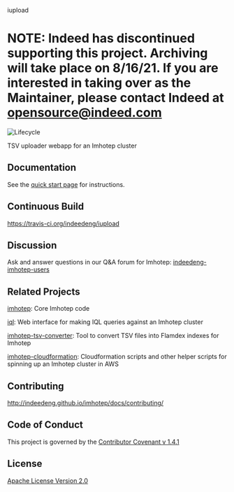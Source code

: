 iupload

NOTE: Indeed has discontinued supporting this project. Archiving will take place on 8/16/21.
If you are interested in taking over as the Maintainer, please contact Indeed at opensource@indeed.com
=======

![Lifecycle](https://img.shields.io/osslifecycle/indeedeng/iupload.svg)

TSV uploader webapp for an Imhotep cluster

## Documentation
See the [quick start page](http://indeedeng.github.io/imhotep/docs/quick-start/) for instructions.

## Continuous Build
https://travis-ci.org/indeedeng/iupload

## Discussion
Ask and answer questions in our Q&A forum for Imhotep: [indeedeng-imhotep-users](https://groups.google.com/forum/#!forum/indeedeng-imhotep-users)

## Related Projects
[imhotep](https://github.com/indeedeng/imhotep): Core Imhotep code

[iql](https://github.com/indeedeng/iql): Web interface for making IQL queries against an Imhotep cluster

[imhotep-tsv-converter](https://github.com/indeedeng/imhotep-tsv-converter): Tool to convert TSV files into Flamdex indexes for Imhotep

[imhotep-cloudformation](https://github.com/indeedeng/imhotep-cloudformation): Cloudformation scripts and other helper scripts for spinning up an Imhotep cluster in AWS

## Contributing
http://indeedeng.github.io/imhotep/docs/contributing/

## Code of Conduct
This project is governed by the [Contributor Covenant v 1.4.1](CODE_OF_CONDUCT.md)

## License
[Apache License Version 2.0](LICENSE)
